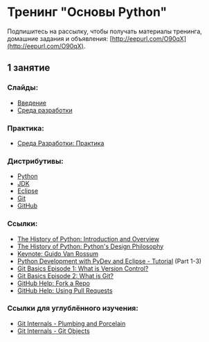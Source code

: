 # Тренинг "Основы Python"


Подпишитесь на рассылку, чтобы получать материалы тренинга, домашние задания и объявления: [http://eepurl.com/O90qX](http://eepurl.com/O90qX).


## 1 занятие

### Слайды:

* [Введение][intro]
* [Среда разработки][env]


### Практика:

* [Среда Разработки: Практика][practice]

### Дистрибутивы:

* [Python](http://python.org/download/releases/2.7.6)
* [JDK](http://www.oracle.com/technetwork/java/javase/downloads/index.html)
* [Eclipse](http://www.eclipse.org/downloads/packages/eclipse-standard-431/keplersr1)
* [Git](http://git-scm.com/download/win)
* [GitHub](http://windows.github.com/)


### Ссылки:

* [The History of Python: Introduction and Overview][history]
* [The History of Python: Python's Design Philosophy][design]
* [Keynote: Guido Van Rossum][keynote]
* [Python Development with PyDev and Eclipse - Tutorial][vogella] (Part
  1-3)
* [Git Basics Episode 1: What is Version Control?][git-1]
* [Git Basics Episode 2: What is Git?][git-2]
* [GitHub Help: Fork a Repo][fork]
* [GitHub Help: Using Pull Requests][pull]


### Ссылки для углублённого изучения:

* [Git Internals - Plumbing and Porcelain][git-int-1]
* [Git Internals - Git Objects][git-int-2]



[intro]: http://andreysalomatin.me/slides/python-intro
[env]: http://andreysalomatin.me/slides/python-dev-env
[git]: http://andreysalomatin.me/slides/git-basics
[practice]: http://andreysalomatin.me/trainings/python-basics/practice-1
[history]: http://python-history.blogspot.ru/2009/01/introduction-and-overview.html
[design]: http://python-history.blogspot.ru/2009/01/pythons-design-philosophy.html
[keynote]: http://www.youtube.com/watch?v=EBRMq2Ioxsc&list=PLtXTZDIx0i2vyge-bcV_0siHGI2QKu5_-

[vogella]: http://www.vogella.com/tutorials/Python/article.html

[git-1]: http://git-scm.com/video/what-is-version-control
[git-2]: http://git-scm.com/video/what-is-git

[git-int-1]: http://git-scm.com/book/en/Git-Internals-Plumbing-and-Porcelain
[git-int-2]: http://git-scm.com/book/en/Git-Internals-Git-Objects

[fork]: https://help.github.com/articles/fork-a-repo
[pull]: https://help.github.com/articles/using-pull-requests

